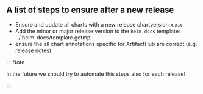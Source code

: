 ## A list of steps to ensure after a new release
- Ensure and update all charts with a new release chartversion x.x.x
- Add the minor or major release version to the `helm-docs` template: `./.helm-docs/template.gotmpl
- ensure the all chart annotations specific for ArtifactHub are correct (e.g. release notes)

::: Note

In the future we should try to automate this steps also for each release!

:::